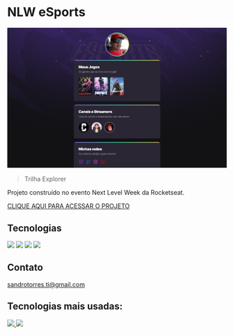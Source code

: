 # NLW eSports

![preview](./.github/preview.png)

> Trilha Explorer

Projeto construído no evento Next Level Week da Rocketseat.

[CLIQUE AQUI PARA ACESSAR O PROJETO](https://sjtorres.github.io/Explorer/)

## Tecnologias
<img height="86em" src="https://cdn.jsdelivr.net/gh/devicons/devicon/icons/html5/html5-original.svg" /> 
<img src="https://cdn.jsdelivr.net/gh/devicons/devicon/icons/css3/css3-original.svg" />
<img src="https://cdn.jsdelivr.net/gh/devicons/devicon/icons/git/git-original.svg" />
<img src="https://cdn.jsdelivr.net/gh/devicons/devicon/icons/github/github-original.svg" />

## Contato
sandrotorres.ti@gmail.com

## Tecnologias mais usadas:

<div>
<a href="https://github.com/sjtorres">
<img height="180em" src="https://github-readme-stats.vercel.app/api/top-langs/?username=sjtorres&layout=compact&langs_count=7&theme=dracula"/>
<img height="180em" src="https://github-readme-stats.vercel.app/api?username=sjtorres&show_icons=true&theme=dracula&include_all_commits=true&count_private=true"/>
</div>
